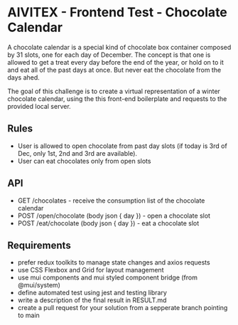 # AIVITEX - Frontend Test - Chocolate Calendar

A chocolate calendar is a special kind of chocolate box container composed by 31 slots, one for each day of December.
The concept is that one is allowed to get a treat every day before the end of the year, or hold on to it and eat all of the past days at once. But never eat the chocolate from the days ahed.

The goal of this challenge is to create a virtual representation of a winter chocolate calendar, using the this front-end boilerplate and requests to the provided local server.

## Rules

- User is allowed to open chocolate from past day slots (if today is 3rd of Dec, only 1st, 2nd and 3rd are available).
- User can eat chocolates only from open slots

## API

- GET /chocolates - receive the consumption list of the chocolate calendar
- POST /open/chocolate (body json { day }) - open a chocolate slot
- POST /eat/chocolate (body json { day }) - eat a chocolate slot

## Requirements

- prefer redux toolkits to manage state changes and axios requests
- use CSS Flexbox and Grid for layout management
- use mui components and mui styled component bridge (from @mui/system)
- define automated test using jest and testing library
- write a description of the final result in RESULT.md
- create a pull request for your solution from a sepperate branch pointing to main
